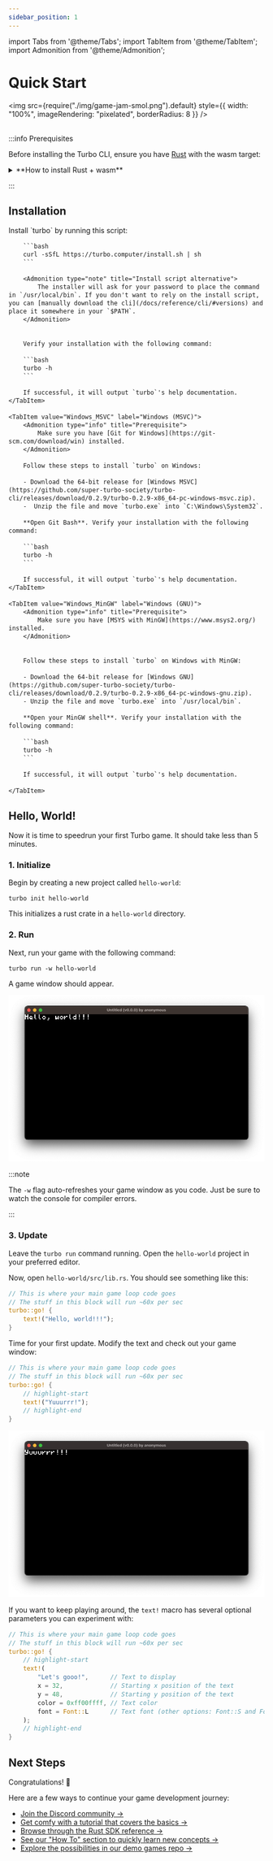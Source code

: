 ```yaml
---
sidebar_position: 1
---
```


import Tabs from '@theme/Tabs';
import TabItem from '@theme/TabItem';
import Admonition from '@theme/Admonition';

# Quick Start

<img src={require("./img/game-jam-smol.png").default} style={{ width: "100%", imageRendering: "pixelated", borderRadius: 8 }} />
<br />
<br />

:::info Prerequisites

Before installing the Turbo CLI, ensure you have [Rust](https://www.rust-lang.org/) with the wasm target:

<details>
    <summary>**How to install Rust + wasm**</summary>
    
    On MacOS, Linux, or another Unix-like OS, run the following command:
    ```
    curl --proto '=https' --tlsv1.2 -sSf https://sh.rustup.rs | sh
    ```
    
    On Windows, download and run [`rustup-init.exe`](https://static.rust-lang.org/rustup/dist/i686-pc-windows-gnu/rustup-init.exe).

    If needed, you can find more info on [Rust's installation docs &rarr;](https://www.rust-lang.org/tools/install)

    Once installed, run the following command to add the WebAssembly target:

    ```bash
    rustup target add wasm32-unknown-unknown
    ```

</details>

:::

## Installation

<Tabs>
    <TabItem value="MacOS_Linux" label="MacOS / Linux" default>
        Install `turbo` by running this script:

        ```bash
        curl -sSfL https://turbo.computer/install.sh | sh
        ```

        <Admonition type="note" title="Install script alternative">
            The installer will ask for your password to place the command in `/usr/local/bin`. If you don't want to rely on the install script, you can [manually download the cli](/docs/reference/cli/#versions) and place it somewhere in your `$PATH`.
        </Admonition>


        Verify your installation with the following command:

        ```bash
        turbo -h
        ```

        If successful, it will output `turbo`'s help documentation.
    </TabItem>

    <TabItem value="Windows_MSVC" label="Windows (MSVC)">
        <Admonition type="info" title="Prerequisite">
            Make sure you have [Git for Windows](https://git-scm.com/download/win) installed.
        </Admonition>

        Follow these steps to install `turbo` on Windows:

        - Download the 64-bit release for [Windows MSVC](https://github.com/super-turbo-society/turbo-cli/releases/download/0.2.9/turbo-0.2.9-x86_64-pc-windows-msvc.zip).
        -  Unzip the file and move `turbo.exe` into `C:\Windows\System32`.

        **Open Git Bash**. Verify your installation with the following command:

        ```bash
        turbo -h
        ```

        If successful, it will output `turbo`'s help documentation.
    </TabItem>

    <TabItem value="Windows_MinGW" label="Windows (GNU)">
        <Admonition type="info" title="Prerequisite">
            Make sure you have [MSYS with MinGW](https://www.msys2.org/) installed.
        </Admonition>


        Follow these steps to install `turbo` on Windows with MinGW:

        - Download the 64-bit release for [Windows GNU](https://github.com/super-turbo-society/turbo-cli/releases/download/0.2.9/turbo-0.2.9-x86_64-pc-windows-gnu.zip).
        - Unzip the file and move `turbo.exe` into `/usr/local/bin`.

        **Open your MinGW shell**. Verify your installation with the following command:

        ```bash
        turbo -h
        ```

        If successful, it will output `turbo`'s help documentation.

    </TabItem>

</Tabs>

## Hello, World!

Now it is time to speedrun your first Turbo game. It should take less than 5 minutes.

### 1. Initialize

Begin by creating a new project called `hello-world`:

```
turbo init hello-world
```

This initializes a rust crate in a `hello-world` directory.

### 2. Run

Next, run your game with the following command:

```
turbo run -w hello-world
```

A game window should appear.

![Turbo game window with the text "Hello, world!!!"](./img/hello-world.png)

:::note

The `-w` flag auto-refreshes your game window as you code. Just be sure to watch the console for compiler errors.

:::

### 3. Update

Leave the `turbo run` command running. Open the `hello-world` project in your preferred editor.

Now, open `hello-world/src/lib.rs`. You should see something like this:

```rust title="hello-world/src/lib.rs" showLineNumbers
// This is where your main game loop code goes
// The stuff in this block will run ~60x per sec
turbo::go! {
    text!("Hello, world!!!");
}
```

Time for your first update. Modify the text and check out your game window:

```rust title="hello-world/src/lib.rs" showLineNumbers
// This is where your main game loop code goes
// The stuff in this block will run ~60x per sec
turbo::go! {
    // highlight-start
    text!("Yuuurrr!");
    // highlight-end
}
```

![Turbo game window with the text "yuuurrr!!!"](./img/yuuurrr.png)

If you want to keep playing around, the `text!` macro has several optional parameters you can experiment with:

```rust title="hello-world/src/lib.rs" showLineNumbers
// This is where your main game loop code goes
// The stuff in this block will run ~60x per sec
turbo::go! {
    // highlight-start
    text!(
        "Let's gooo!",      // Text to display
        x = 32,             // Starting x position of the text
        y = 48,             // Starting y position of the text
        color = 0xff00ffff, // Text color
        font = Font::L      // Text font (other options: Font::S and Font::M)
    );
    // highlight-end
}
```

## Next Steps

Congratulations! 🎉

Here are a few ways to continue your game development journey:

- [Join the Discord community &rarr;](https://discord.gg/Mry2mFbY4D)
- [Get comfy with a tutorial that covers the basics &rarr;](/docs/tutorials)
- [Browse through the Rust SDK reference &rarr;](/docs/reference/rust-sdk/getting-started)
- [See our "How To" section to quickly learn new concepts &rarr;](/docs/how-to)
- [Explore the possibilities in our demo games repo &rarr;](https://github.com/super-turbo-society/turbo-demos/tree/main?tab=readme-ov-file#-turbo-demo-games)

<br />
